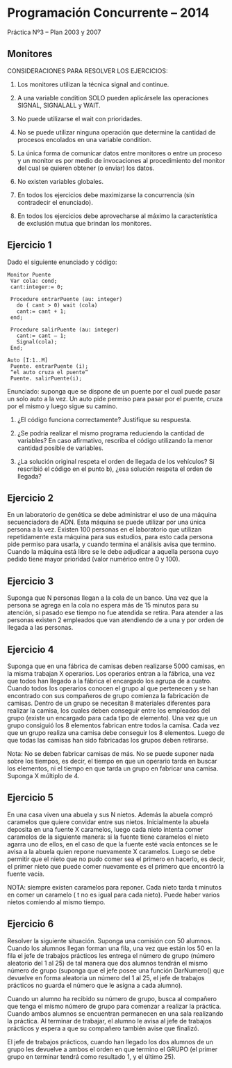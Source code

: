 Programación Concurrente – 2014
===============================
Práctica Nº3 – Plan 2003 y 2007

Monitores
---------

CONSIDERACIONES PARA RESOLVER LOS EJERCICIOS:

1. Los monitores utilizan la técnica signal and continue.

2. A una variable condition SOLO pueden aplicársele las operaciones SIGNAL,
SIGNALALL y WAIT.

3. No puede utilizarse el wait con prioridades.

4. No se puede utilizar ninguna operación que determine la cantidad de procesos
encolados en una variable condition.

5. La única forma de comunicar datos entre monitores o entre un proceso y un
monitor es por medio de invocaciones al procedimiento del monitor del cual se
quieren obtener (o enviar) los datos.

6. No existen variables globales.

7. En todos los ejercicios debe maximizarse la concurrencia (sin contradecir el
enunciado).

8. En todos los ejercicios debe aprovecharse al máximo la característica de
exclusión mutua que brindan los monitores.


Ejercicio 1
-----------

Dado el siguiente enunciado y código:

  ```
  Monitor Puente
   Var cola: cond;
   cant:integer:= 0;

   Procedure entrarPuente (au: integer)
     do ( cant > 0) wait (cola)
     cant:= cant + 1;
   end;

   Procedure salirPuente (au: integer)
     cant:= cant – 1;
     Signal(cola);
   End;

  Auto [I:1..M]
   Puente. entrarPuente (i);
   “el auto cruza el puente”
   Puente. salirPuente(i);
  ```

Enunciado: suponga que se dispone de un puente por el cual puede pasar un solo
auto a la vez. Un auto pide permiso para pasar por el puente, cruza por el
mismo y luego sigue su camino.

  1. ¿El código funciona correctamente? Justifique su respuesta.

  2. ¿Se podría realizar el mismo programa reduciendo la cantidad de variables?
  En caso afirmativo, rescriba el código utilizando la menor cantidad posible
  de variables.

  3. ¿La solución original respeta el orden de llegada de los vehículos? Si
  rescribió el código en el punto b), ¿esa solución respeta el orden de
  llegada?

Ejercicio 2
-----------

En un laboratorio de genética se debe administrar el uso de una máquina
secuenciadora de ADN. Esta máquina se puede utilizar por una única persona a la
vez. Existen 100 personas en el laboratorio que utilizan repetidamente esta
máquina para sus estudios, para esto cada persona pide permiso para usarla, y
cuando termina el análisis avisa que termino. Cuando la máquina está libre se
le debe adjudicar a aquella persona cuyo pedido tiene mayor prioridad (valor
numérico entre 0 y 100).

Ejercicio 3
-----------

Suponga que N personas llegan a la cola de un banco. Una vez que la persona se
agrega en la cola no espera más de 15 minutos para su atención, si pasado ese
tiempo no fue atendida se retira. Para atender a las personas existen 2
empleados que van atendiendo de a una y por orden de llegada a las personas.

Ejercicio 4
-----------

Suponga que en una fábrica de camisas deben realizarse 5000 camisas, en la
misma trabajan X operarios. Los operarios entran a la fábrica, una vez que
todos han llegado a la fábrica el encargado los agrupa de a cuatro. Cuando
todos los operarios conocen el grupo al que pertenecen y se han encontrado con
sus compañeros de grupo comienza la fabricación de camisas. Dentro de un grupo
se necesitan 8 materiales diferentes para realizar la camisa, los cuales deben
conseguir entre los empleados del grupo (existe un encargado para cada tipo de
elemento). Una vez que un grupo consiguió los 8 elementos fabrican entre todos
la camisa. Cada vez que un grupo realiza una camisa debe conseguir los 8
elementos. Luego de que todas las camisas han sido fabricadas los grupos deben
retirarse.

Nota: No se deben fabricar camisas de más. No se puede suponer nada sobre los
tiempos, es decir, el tiempo en que un operario tarda en buscar los elementos,
ni el tiempo en que tarda un grupo en fabricar una camisa. Suponga X múltiplo
de 4.

Ejercicio 5
-----------

En una casa viven una abuela y sus N nietos. Además la abuela compró caramelos
que quiere convidar entre sus nietos. Inicialmente la abuela deposita en una
fuente X caramelos, luego cada nieto intenta comer caramelos de la siguiente
manera: si la fuente tiene caramelos el nieto agarra uno de ellos, en el caso
de que la fuente esté vacía entonces se le avisa a la abuela quien repone
nuevamente X caramelos. Luego se debe permitir que el nieto que no pudo comer
sea el primero en hacerlo, es decir, el primer nieto que puede comer nuevamente
es el primero que encontró la fuente vacía.

NOTA: siempre existen caramelos para reponer. Cada nieto tarda t minutos en
comer un caramelo ( t no es igual para cada nieto). Puede haber varios nietos
comiendo al mismo tiempo.

Ejercicio 6
-----------

Resolver la siguiente situación. Suponga una comisión con 50 alumnos. Cuando
los alumnos llegan forman una fila, una vez que están los 50 en la fila el jefe
de trabajos prácticos les entrega el número de grupo (número aleatorio del 1 al
25) de tal manera que dos alumnos tendrán el mismo número de grupo (suponga que
el jefe posee una función DarNumero() que devuelve en forma aleatoria un número
del 1 al 25, el jefe de trabajos prácticos no guarda el número que le asigna a
cada alumno).

Cuando un alumno ha recibido su número de grupo, busca al compañero que tenga
el mismo número de grupo para comenzar a realizar la práctica. Cuando ambos
alumnos se encuentran permanecen en una sala realizando la práctica. Al
terminar de trabajar, el alumno le avisa al jefe de trabajos prácticos y espera
a que su compañero también avise que finalizó.

El jefe de trabajos prácticos, cuando han llegado los dos alumnos de un grupo
les devuelve a ambos el orden en que termino el GRUPO (el primer grupo en
terminar tendrá como resultado 1, y el último 25).





